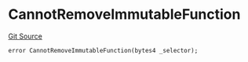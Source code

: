 # CannotRemoveImmutableFunction
[Git Source](https://github.com/thrackle-io/tron/blob/502533a6ffb2af342c0e88aaf7562842e91b57b1/src/client/token/handler/diamond/HandlerDiamondLib.sol)


```solidity
error CannotRemoveImmutableFunction(bytes4 _selector);
```

